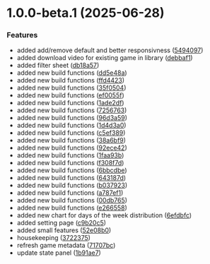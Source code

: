 # 1.0.0-beta.1 (2025-06-28)


### Features

* added add/remove default and better responsivness ([5494097](https://github.com/Nuoram953/yet-another-game-launcher/commit/54940974a0474638c175fde51782e37e795c47e5))
* added download video for existing game in library ([debbaf1](https://github.com/Nuoram953/yet-another-game-launcher/commit/debbaf142643f56aef47464460b9513da64a47b6))
* added filter sheet ([db18a57](https://github.com/Nuoram953/yet-another-game-launcher/commit/db18a574e81e977ef4f1b45565e06983ee514497))
* added new build functions ([dd5e48a](https://github.com/Nuoram953/yet-another-game-launcher/commit/dd5e48a347e6b5044ce87133a2f940b9ed3c0e4b))
* added new build functions ([ffd4423](https://github.com/Nuoram953/yet-another-game-launcher/commit/ffd4423b424b64d2ffa37b11ce56f849f9eb14e2))
* added new build functions ([35f0504](https://github.com/Nuoram953/yet-another-game-launcher/commit/35f0504f3b12a1669632210bc9dfa97e48d5bdf5))
* added new build functions ([ef0055f](https://github.com/Nuoram953/yet-another-game-launcher/commit/ef0055fdee68b3b71dd60a07ff5f713392c62dab))
* added new build functions ([1ade2df](https://github.com/Nuoram953/yet-another-game-launcher/commit/1ade2df2ab8aa3ef4df9ba4e35922130899bb1c4))
* added new build functions ([7256763](https://github.com/Nuoram953/yet-another-game-launcher/commit/72567632cc348828396267e8c68ab13c5d02c84e))
* added new build functions ([96d3a59](https://github.com/Nuoram953/yet-another-game-launcher/commit/96d3a598c465ea30d633522c4a6b4610cf1636c6))
* added new build functions ([1d4d3a0](https://github.com/Nuoram953/yet-another-game-launcher/commit/1d4d3a022974222269f0951b02f87e124e4044bd))
* added new build functions ([c5ef389](https://github.com/Nuoram953/yet-another-game-launcher/commit/c5ef389a8dbfbdbd2810115574122646b35e16b1))
* added new build functions ([38a6bf9](https://github.com/Nuoram953/yet-another-game-launcher/commit/38a6bf9cb5c979b51673c89a4cd9f42b32b0ff26))
* added new build functions ([92ece42](https://github.com/Nuoram953/yet-another-game-launcher/commit/92ece4213733883dbf9ec46143b8af59368d98c5))
* added new build functions ([1faa93b](https://github.com/Nuoram953/yet-another-game-launcher/commit/1faa93b0d880f2f10b42c98dd8758bb4728780c5))
* added new build functions ([f308f7d](https://github.com/Nuoram953/yet-another-game-launcher/commit/f308f7d9d6e75fbbfe2957e40935e245d156845e))
* added new build functions ([6bbcdbe](https://github.com/Nuoram953/yet-another-game-launcher/commit/6bbcdbe8183c9aada4737359cfee1608a8d49999))
* added new build functions ([643187d](https://github.com/Nuoram953/yet-another-game-launcher/commit/643187db2f429ce99b6a5b6ccdd07b0db9c260e4))
* added new build functions ([b037923](https://github.com/Nuoram953/yet-another-game-launcher/commit/b0379233f20429bf7cf010f5c8491434217394b1))
* added new build functions ([a787ef1](https://github.com/Nuoram953/yet-another-game-launcher/commit/a787ef11a23414fb60567d4c6c8637f8eaa9d12c))
* added new build functions ([00db765](https://github.com/Nuoram953/yet-another-game-launcher/commit/00db7657ba9213ed0c8b4ac47367d095f44b7e0a))
* added new build functions ([e266558](https://github.com/Nuoram953/yet-another-game-launcher/commit/e2665587475d01ea8c062d36d412682a3a81d2e9))
* added new chart for days of the week distribution ([6efdbfc](https://github.com/Nuoram953/yet-another-game-launcher/commit/6efdbfcdf2c9699016eeb0a8187da1130a9ea400))
* added setting page ([c9b20c5](https://github.com/Nuoram953/yet-another-game-launcher/commit/c9b20c54cbfed18a04fff2769336af9a45e6ccdb))
* added small features ([52e08b0](https://github.com/Nuoram953/yet-another-game-launcher/commit/52e08b09d66e94245279e4d1824335c8f658a21f))
* housekeeping ([3722375](https://github.com/Nuoram953/yet-another-game-launcher/commit/3722375a9a97b3a854423b51d3f0e0467c1f0492))
* refresh game metadata ([71707bc](https://github.com/Nuoram953/yet-another-game-launcher/commit/71707bc95c2c3ad79c453bb9fd57a31e053070e0))
* update state panel ([1b91ae7](https://github.com/Nuoram953/yet-another-game-launcher/commit/1b91ae7f88f25da7d6e27c7e404454648f83f034))
